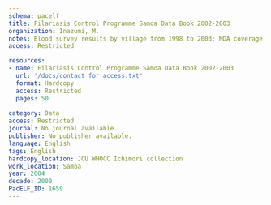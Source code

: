 ```yaml
---
schema: pacelf
title: Filariasis Control Programme Samoa Data Book 2002-2003
organization: Inazumi, M.
notes: Blood survey results by village from 1998 to 2003; MDA coverage 1999 to 2003
access: Restricted

resources:
- name: Filariasis Control Programme Samoa Data Book 2002-2003
  url: '/docs/contact_for_access.txt'
  format: Hardcopy
  access: Restricted
  pages: 50
 
category: Data
access: Restricted
journal: No journal available.
publisher: No publisher available. 
language: English 
tags: English 
hardcopy_location: JCU WHOCC Ichimori collection
work_location: Samoa
year: 2004
decade: 2000
PacELF_ID: 1659
---
```

